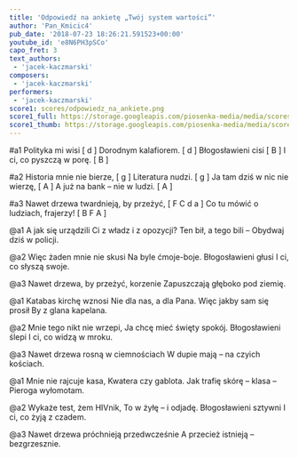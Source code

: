 ```yaml
---
title: 'Odpowiedź na ankietę „Twój system wartości”'
author: 'Pan_Kmicic4'
pub_date: '2018-07-23 18:26:21.591523+00:00'
youtube_id: 'e8N6PH3pSCo'
capo_fret: 3
text_authors:
 - 'jacek-kaczmarski'
composers:
 - 'jacek-kaczmarski'
performers:
 - 'jacek-kaczmarski'
score1: scores/odpowiedz_na_ankiete.png
score1_full: https://storage.googleapis.com/piosenka-media/media/scores/odpowiedz_na_ankiete.png
score1_thumb: https://storage.googleapis.com/piosenka-media/media/scores/odpowiedz_na_ankiete.png.180x0_q85_upscale.png
---
```


#a1
Polityka mi wisi [ d ]
Dorodnym kalafiorem. [ d ]
Błogosławieni cisi [ B ]
I ci, co pyszczą w porę. [ B ]

#a2
Historia mnie nie bierze, [ g ]
Literatura nudzi. [ g ]
Ja tam dziś w nic nie wierzę, [ A ]
A już na bank – nie w ludzi. [ A ]

#a3
Nawet drzewa twardnieją, by przeżyć, [ F C d a ]
Co tu mówić o ludziach, frajerzy! [ B F A ]

@a1
A jak się urządzili
Ci z władz i z opozycji?
Ten bił, a tego bili –
Obydwaj dziś w policji.

@a2
Więc żaden mnie nie skusi
Na byle ćmoje-boje.
Błogosławieni głusi
I ci, co słyszą swoje.

@a3
Nawet drzewa, by przeżyć, korzenie
Zapuszczają głęboko pod ziemię.

@a1
Katabas kirchę wznosi
Nie dla nas, a dla Pana.
Więc jakby sam się prosił
By z glana kapelana.

@a2
Mnie tego nikt nie wrzepi,
Ja chcę mieć święty spokój.
Błogosławieni ślepi
I ci, co widzą w mroku.

@a3
Nawet drzewa rosną w ciemnościach
W dupie mają – na czyich kościach.

@a1
Mnie nie rajcuje kasa,
Kwatera czy gablota.
Jak trafię skórę – klasa –
Pieroga wyłomotam.

@a2
Wykaże test, żem HIVnik,
To w żyłę – i odjadę.
Błogosławieni sztywni
I ci, co żyją z czadem.

@a3
Nawet drzewa próchnieją przedwcześnie
A przecież istnieją – bezgrzesznie.